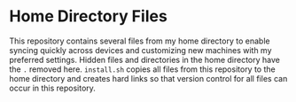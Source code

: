 # Home Directory Files

This repository contains several files from my home directory to enable syncing
quickly across devices and customizing new machines with my preferred settings.
Hidden files and directories in the home directory have the `.` removed here.
`install.sh` copies all files from this repository to the home directory and
creates hard links so that version control for all files can occur in this 
repository.
